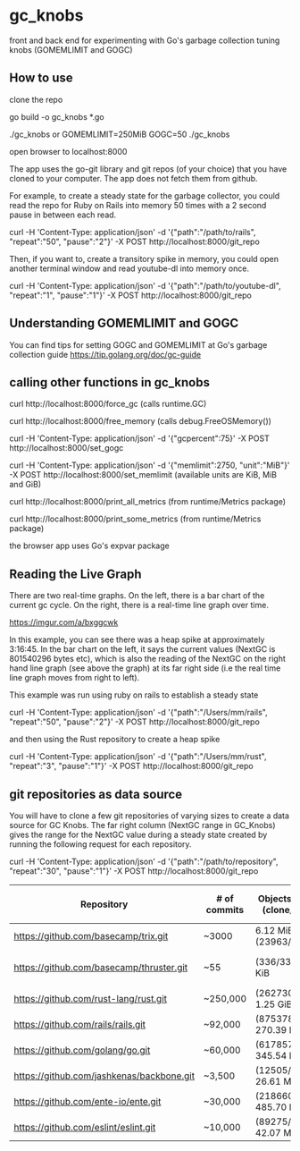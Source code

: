 # gc_knobs
front and back end for experimenting with Go's garbage collection tuning knobs (GOMEMLIMIT and GOGC)
## How to use
<p>clone the repo</p>
<p>go build -o gc_knobs *.go</p>
<p>./gc_knobs  or  GOMEMLIMIT=250MiB GOGC=50 ./gc_knobs</p>
<p>open browser to localhost:8000 </p>

The app uses the go-git library and git repos (of your choice) that you have cloned to your computer.  The app does not fetch them from github.

For example, 
to create a steady state for the garbage collector, you could read the repo for Ruby on Rails into memory 50 times with a 2 second pause in between each read.

curl -H 'Content-Type: application/json' -d '{"path":"/path/to/rails", "repeat":"50", "pause":"2"}' -X POST  http://localhost:8000/git_repo

Then, if you want to, create a transitory spike in memory, you could open another terminal window and read youtube-dl into memory once.

<p>curl -H 'Content-Type: application/json' -d '{"path":"/path/to/youtube-dl", "repeat":"1", "pause":"1"}' -X POST  http://localhost:8000/git_repo</p>

## Understanding GOMEMLIMIT and GOGC
You can find tips for setting GOGC and GOMEMLIMIT at Go's garbage collection guide https://tip.golang.org/doc/gc-guide

## calling other functions in gc_knobs 

curl http://localhost:8000/force_gc  (calls runtime.GC)

curl http://localhost:8000/free_memory (calls debug.FreeOSMemory())

curl -H 'Content-Type: application/json' -d '{"gcpercent":75}' -X POST http://localhost:8000/set_gogc

curl -H 'Content-Type: application/json' -d '{"memlimit":2750, "unit":"MiB"}' -X POST http://localhost:8000/set_memlimit    (available units are KiB, MiB and GiB)

curl http://localhost:8000/print_all_metrics  (from runtime/Metrics package)

curl http://localhost:8000/print_some_metrics   (from runtime/Metrics package)

the browser app uses Go's expvar package 

## Reading the Live Graph
There are two real-time graphs. On the left, there is a bar chart of the current gc cycle. On the right, there is a real-time line graph over time. 

https://imgur.com/a/bxggcwk 

In this example, you can see there was a heap spike at approximately 3:16:45. In the bar chart on the left, it says the current values (NextGC is 801540296 bytes etc), which is also the reading of the NextGC on the right hand line graph (see above the graph) at its far right side (i.e the real time line graph moves from right to left). 

This example was run using ruby on rails to establish a steady state

curl -H 'Content-Type: application/json' -d '{"path":"/Users/mm/rails", "repeat":"50", "pause":"2"}' -X POST  http://localhost:8000/git_repo

and then using the Rust repository to create a heap spike

curl -H 'Content-Type: application/json' -d '{"path":"/Users/mm/rust", "repeat":"3", "pause":"1"}' -X POST  http://localhost:8000/git_repo

## git repositories as data source

You will have to clone a few git repositories of varying sizes to create a data source for GC Knobs. The far right column (NextGC range in GC_Knobs) gives the range for the NextGC value during a steady state created by running the following request for each repository.

curl -H 'Content-Type: application/json' -d '{"path":"/path/to/repository", "repeat":"30", "pause":"1"}' -X POST  http://localhost:8000/git_repo

| Repository   | # of commits |  Objects/Megabytes (clone/download)     | NextGC range in GC_Knobs  |
| -------- | ------- | ------- | ---- |
| https://github.com/basecamp/trix.git  | ~3000    |  6.12 MiB (23963/23963)      | 8 to 10 MB   |
| https://github.com/basecamp/thruster.git | ~55 | (336/336), 97.64 KiB | default (4194304 bytes) |
| https://github.com/rust-lang/rust.git | ~250,000 | (2627300/2627300) 1.25 GiB | 400 to 730 mb|
| https://github.com/rails/rails.git | ~92,000| (875378/875378) 270.39 MiB | 194 to 311 mb|
| https://github.com/golang/go.git | ~60,000| (617857/617857), 345.54 MiB | 99 to 210 mb |
| https://github.com/jashkenas/backbone.git | ~3,500| (12505/12505), 26.61 MiB | 6 to 10 mb|
| https://github.com/ente-io/ente.git | ~30,000| (218660/218660), 485.70 MiB | 49 to 90 mb|
| https://github.com/eslint/eslint.git| ~10,000| (89275/89275), 42.07 MiB | 18 to 30 mb|




